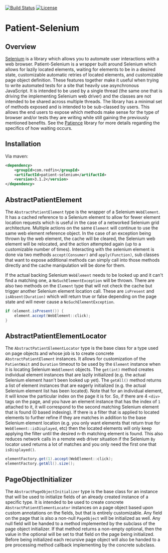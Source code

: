 [![Build Status](https://travis-ci.org/redfin/patient-selenium.svg?branch=master)](https://travis-ci.org/redfin/patient-selenium)
[![License](http://img.shields.io/:license-apache-brightgreen.svg)](http://www.apache.org/licenses/LICENSE-2.0.html)

# Patient-Selenium

## Overview

[Selenium](https://github.com/SeleniumHQ/selenium) is a library which allows you to automate user interactions with a web browser.
Patient-Selenium is a wrapper built around Selenium which allows for lazily located elements, waiting for elements to be in a desired state,
customizable automatic retries  of located elements, and customizable page object definition.
These features together make it useful when trying to write automated tests for a site that heavily use asynchronous JavaScript.
It is intended to be used by a single thread (the same one that is driving the implementing Selenium web driver) and the classes are not
intended to be shared across multiple threads.
The library has a minimal set of methods exposed and is intended to be sub-classed by users.
This allows the end users to expose which methods make sense for the type of browser and/or tests they are writing while still gaining the previously mentioned benefits.
See the [Patience](https://github.com/redfin/patience) library for more details regarding the specifics of how waiting occurs.

## Installation
Via maven:
```xml
<dependency>
    <groupId>com.redfin</groupId>
    <artifactId>patient-selenium</artifactId>
    <version>3.1.2</version>
</dependency>
```

## AbstractPatientElement

The `AbstractPatientElement` type is the wrapper of a Selenium `WebElement`. It has a cached reference to a Selenium
element to allow for fewer element location requests which is useful in the case of a networked
Selenium grid architecture. Multiple actions on the same `Element` will continue to use the same web element
reference object. In the case of an exception being thrown by the web element, the cache will be cleared, the Selenium
web element will be relocated, and the action attempted again (up to a customizable number of times). Interacting with
the selenium element is done via two methods `accept(Consumer)` and `apply(Function)`, sub classes that want to
expose additional methods can simply call into those methods directly and the cache manipulation will be done for them.

If the actual backing Selenium `WebElement` needs to be looked up and it can't find a matching one,
a `NoSuchElementException` will be thrown. There are also two methods on the `Element` type that will not
check the cache but trigger another Selenium element location call. These are `isPresent` and `isAbsent(Duration)`
which will return true or false depending on the page state and will never cause a `NoSuchElementException`.

```java
if (element.isPresent()) {
    element.accept(WebElement::click);
}
```

## AbstractPatientElementLocator

The `AbstractPatientElementLocator` type is the base class for a type used on page objects and whose job is to
create concrete `AbstractPatientElement` instances. It allows for customization of the `PatientWait` and `Duration` timeout
to be used by the `Element` instance when it is locating Selenium `WebElement` objects. The `get(int)`
method creates individual element instances that are lazily initialized (e.g. the actual Selenium element hasn't
been looked up yet). The `getAll()` method returns a list of element instances that are eagerly initialized (e.g. the
actual Selenium element list has been located). Note that for an individual element, it will know the particular index
on the page it is for. So, if there are 4 `<div>` tags on the page, and you have an element instance that has
the index of `1` attached to it, it will correspond to the second matching Selenium element that is found (0 based
indexing). If there is a filter that is applied to located elements to further refine if they are matches in addition
to the base Selenium element location (e.g. you only want elements that return true for `WebElement::isDisplayed`, etc)
then the located elements will only keep applying the filter until the desired n-th matching element is found. This
also reduces network calls in a remote web driver situation if the Selenium `By` locator used returns a lot of matches
and you only need the first one that `isDisplayed()`.

```java
elementFactory.get(1).accept(WebElement::click);
elementFactory.getAll().size();
```

## PageObjectInitializer

The `AbstractPageObjectInitializer` type is the base class for an instance that will be used to initialize fields
of an already created instance of a specific type. It is intended to be used to create concrete
`AbstractPatientElementLocator` instances on a page object based upon custom annotations on the fields,
but that is entirely customizable. Any field on the page that is also a non-null `PageObject` will be initialized
as well. Any null field will be handed to a method implemented by the subclass of the page object initializer.
If that method returns a non-empty optional, then the value in the optional will be set to that field on the page
being initialized. Before being initialized each recursive page object will also be handed to a pre processing
method callback implementing by the concrete subclass.

